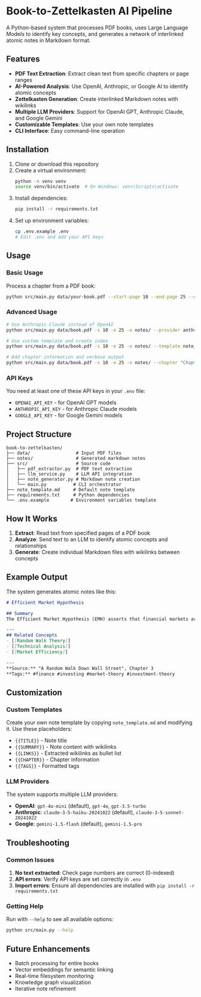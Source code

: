 # Book-to-Zettelkasten AI Pipeline

A Python-based system that processes PDF books, uses Large Language Models to identify key concepts, and generates a network of interlinked atomic notes in Markdown format.

## Features

- **PDF Text Extraction**: Extract clean text from specific chapters or page ranges
- **AI-Powered Analysis**: Use OpenAI, Anthropic, or Google AI to identify atomic concepts
- **Zettelkasten Generation**: Create interlinked Markdown notes with wikilinks
- **Multiple LLM Providers**: Support for OpenAI GPT, Anthropic Claude, and Google Gemini
- **Customizable Templates**: Use your own note templates
- **CLI Interface**: Easy command-line operation

## Installation

1. Clone or download this repository
2. Create a virtual environment:
   ```bash
   python -m venv venv
   source venv/bin/activate  # On Windows: venv\Scripts\activate
   ```
3. Install dependencies:
   ```bash
   pip install -r requirements.txt
   ```
4. Set up environment variables:
   ```bash
   cp .env.example .env
   # Edit .env and add your API keys
   ```

## Usage

### Basic Usage

Process a chapter from a PDF book:

```bash
python src/main.py data/your-book.pdf --start-page 10 --end-page 25 --output notes/
```

### Advanced Usage

```bash
# Use Anthropic Claude instead of OpenAI
python src/main.py data/book.pdf -s 10 -e 25 -o notes/ --provider anthropic

# Use custom template and create index
python src/main.py data/book.pdf -s 10 -e 25 -o notes/ --template note_template.md --create-index

# Add chapter information and verbose output
python src/main.py data/book.pdf -s 10 -e 25 -o notes/ --chapter "Chapter 3" --verbose
```

### API Keys

You need at least one of these API keys in your `.env` file:

- `OPENAI_API_KEY` - for OpenAI GPT models
- `ANTHROPIC_API_KEY` - for Anthropic Claude models  
- `GOOGLE_API_KEY` - for Google Gemini models

## Project Structure

```
book-to-zettelkasten/
├── data/                 # Input PDF files
├── notes/                # Generated markdown notes
├── src/                  # Source code
│   ├── pdf_extractor.py  # PDF text extraction
│   ├── llm_service.py    # LLM API integration
│   ├── note_generator.py # Markdown note creation
│   └── main.py          # CLI orchestrator
├── note_template.md     # Default note template
├── requirements.txt     # Python dependencies
└── .env.example        # Environment variables template
```

## How It Works

1. **Extract**: Read text from specified pages of a PDF book
2. **Analyze**: Send text to an LLM to identify atomic concepts and relationships
3. **Generate**: Create individual Markdown files with wikilinks between concepts

## Example Output

The system generates atomic notes like this:

```markdown
# Efficient Market Hypothesis

## Summary
The Efficient Market Hypothesis (EMH) asserts that financial markets are 'informationally efficient,' meaning prices fully reflect all available information. This theory is built upon the [[Random Walk Theory]] and challenges traditional [[Technical Analysis]] approaches.

---
## Related Concepts
- [[Random Walk Theory]]
- [[Technical Analysis]]
- [[Market Efficiency]]

---
**Source:** "A Random Walk Down Wall Street", Chapter 3
**Tags:** #finance #investing #market-theory #investment-theory
```

## Customization

### Custom Templates

Create your own note template by copying `note_template.md` and modifying it. Use these placeholders:

- `{{TITLE}}` - Note title
- `{{SUMMARY}}` - Note content with wikilinks
- `{{LINKS}}` - Extracted wikilinks as bullet list
- `{{CHAPTER}}` - Chapter information
- `{{TAGS}}` - Formatted tags

### LLM Providers

The system supports multiple LLM providers:

- **OpenAI**: `gpt-4o-mini` (default), `gpt-4o`, `gpt-3.5-turbo`
- **Anthropic**: `claude-3-5-haiku-20241022` (default), `claude-3-5-sonnet-20241022`
- **Google**: `gemini-1.5-flash` (default), `gemini-1.5-pro`

## Troubleshooting

### Common Issues

1. **No text extracted**: Check page numbers are correct (0-indexed)
2. **API errors**: Verify API keys are set correctly in `.env`
3. **Import errors**: Ensure all dependencies are installed with `pip install -r requirements.txt`

### Getting Help

Run with `--help` to see all available options:

```bash
python src/main.py --help
```

## Future Enhancements

- Batch processing for entire books
- Vector embeddings for semantic linking
- Real-time filesystem monitoring
- Knowledge graph visualization
- Iterative note refinement